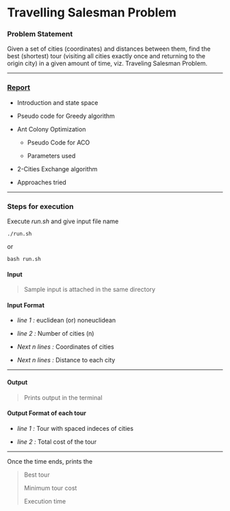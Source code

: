 Travelling Salesman Problem
=============================

### Problem Statement

Given a set of cities (coordinates) and distances between them, find the best
(shortest) tour (visiting all cities exactly once and returning to the origin city) in a given amount of time,
viz. Traveling Salesman Problem.

----------------------------------

### [Report](https://github.com/Arvind-kumar-M-08/AI-CS-312-lab/blob/main/Assignment%204/11.pdf)

* Introduction and state space 

* Pseudo code for Greedy algorithm

* Ant Colony Optimization

	* Pseudo Code for ACO
	
	* Parameters used

* 2-Cities Exchange algorithm

* Approaches tried

----------------------------------

### Steps for execution 

Execute *run.sh* and give input file name

```
./run.sh
```
or
```
bash run.sh
```

#### Input 

> Sample input is attached in the same directory

#### Input Format

* *line 1 :* euclidean (or) noneuclidean

* *line 2 :* Number of cities (n)

* *Next n lines :* Coordinates of cities

* *Next n lines :* Distance to each city

----------------------------------

#### Output 

> Prints output in the terminal

#### Output Format of each tour

* *line 1 :* Tour with spaced indeces of cities

* *line 2 :* Total cost of the tour

----------------------------------

Once the time ends, prints the

> Best tour
>
> Minimum tour cost
>
> Execution time
